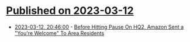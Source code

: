 # [Published on 2023-03-12](index.md)

* [2023-03-12, 20:46:00](https://yro.slashdot.org/story/23/03/12/1741201/before-hitting-pause-on-hq2-amazon-sent-a-youre-welcome-to-area-residents?utm_source=rss1.0mainlinkanon&utm_medium=feed) - [Before Hitting Pause On HQ2, Amazon Sent a \"You're Welcome\" To Area Residents](https://yro.slashdot.org/story/23/03/12/1741201/before-hitting-pause-on-hq2-amazon-sent-a-youre-welcome-to-area-residents?utm_source=rss1.0mainlinkanon&utm_medium=feed)
